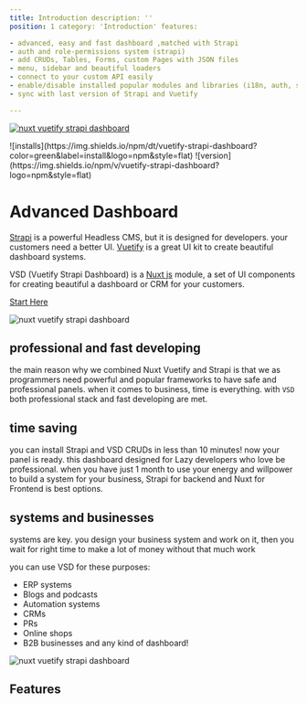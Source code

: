 ```yaml
---
title: Introduction description: ''
position: 1 category: 'Introduction' features:

- advanced, easy and fast dashboard ,matched with Strapi
- auth and role-permissions system (strapi)
- add CRUDs, Tables, Forms, custom Pages with JSON files
- menu, sidebar and beautiful loaders
- connect to your custom API easily
- enable/disable installed popular modules and libraries (i18n, auth, sweet-alert, lodash, ...)
- sync with last version of Strapi and Vuetify

---
```

[![nuxt vuetify strapi dashboard](/banner.png)](https://vsd.savy.ir)
<div style="display: inline-flex">
![installs](https://img.shields.io/npm/dt/vuetify-strapi-dashboard?color=green&label=install&logo=npm&style=flat)
![version](https://img.shields.io/npm/v/vuetify-strapi-dashboard?logo=npm&style=flat)
</div>

# Advanced Dashboard

[Strapi](https://strapi.io) is a powerful Headless CMS, but it is designed for developers. your customers need a better
UI. [Vuetify](vuetifyjs.com) is a great UI kit to create beautiful dashboard systems.

VSD (Vuetify Strapi Dashboard) is a [Nuxt js](https://nuxtjs.org) module, a set of UI components for creating beautiful
a dashboard or CRM for your customers.

[Start Here](/setup/setup)

![nuxt vuetify strapi dashboard](/content/group-2.png)

## professional and fast developing

the main reason why we combined Nuxt Vuetify and Strapi is that we as programmers need powerful and popular frameworks
to have safe and professional panels. when it comes to business, time is everything. with `VSD` both professional stack
and fast developing are met.

## time saving

you can install Strapi and VSD CRUDs in less than 10 minutes! now your panel is ready. this dashboard designed for Lazy
developers who love be professional. when you have just 1 month to use your energy and willpower to build a system for
your business, Strapi for backend and Nuxt for Frontend is best options.

## systems and businesses

systems are key. you design your business system and work on it, then you wait for right time to make a lot of money
without that much work

you can use VSD for these purposes:

- ERP systems
- Blogs and podcasts
- Automation systems
- CRMs
- PRs
- Online shops
- B2B businesses and any kind of dashboard!

![nuxt vuetify strapi dashboard](/content/filter-table.png)

## Features

<list :items="features"></list>